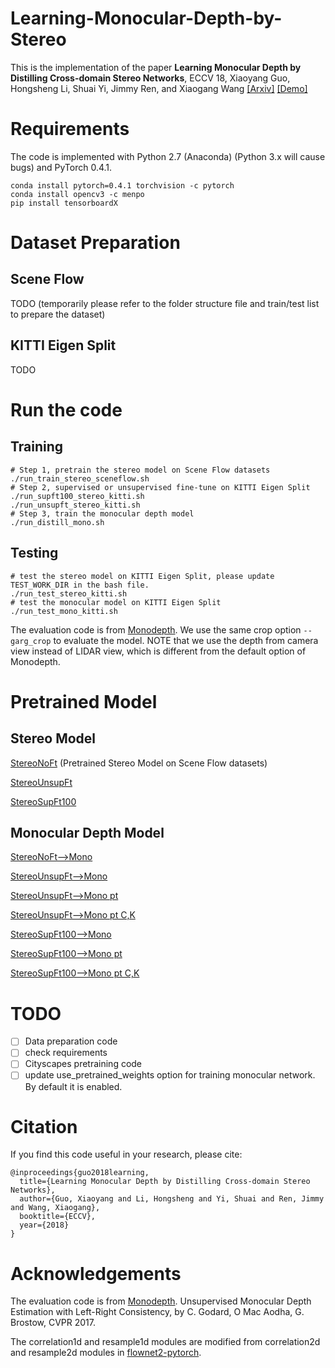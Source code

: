 # Learning-Monocular-Depth-by-Stereo

This is the implementation of the paper **Learning Monocular Depth by Distilling Cross-domain Stereo Networks**, ECCV 18, Xiaoyang Guo, Hongsheng Li, Shuai Yi, Jimmy Ren, and Xiaogang Wang
[\[Arxiv\]](https://arxiv.org/abs/1808.06586) [\[Demo\]](https://www.youtube.com/watch?v=QAcuYT7q_gY)

# Requirements
The code is implemented with Python 2.7 (Anaconda) (Python 3.x will cause bugs) and PyTorch 0.4.1.

    conda install pytorch=0.4.1 torchvision -c pytorch
    conda install opencv3 -c menpo
    pip install tensorboardX

# Dataset Preparation
## Scene Flow
TODO (temporarily please refer to the folder structure file and train/test list to prepare the dataset)

## KITTI Eigen Split
TODO

# Run the code
## Training
    # Step 1, pretrain the stereo model on Scene Flow datasets
    ./run_train_stereo_sceneflow.sh
    # Step 2, supervised or unsupervised fine-tune on KITTI Eigen Split
    ./run_supft100_stereo_kitti.sh
    ./run_unsupft_stereo_kitti.sh
    # Step 3, train the monocular depth model
    ./run_distill_mono.sh
## Testing
    # test the stereo model on KITTI Eigen Split, please update TEST_WORK_DIR in the bash file.
    ./run_test_stereo_kitti.sh
    # test the monocular model on KITTI Eigen Split
    ./run_test_mono_kitti.sh

The evaluation code is from [Monodepth](https://github.com/mrharicot/monodepth). We use the same crop option `--garg_crop` to evaluate the model. NOTE that we use the depth from camera view instead of LIDAR view, which is different from the default option of Monodepth.

# Pretrained Model

## Stereo Model
[StereoNoFt](https://drive.google.com/file/d/1QNLksZYkjiJ7qqxKU0a7kODVcGRebWDZ/view?usp=sharing) (Pretrained Stereo Model on Scene Flow datasets)

[StereoUnsupFt](https://drive.google.com/file/d/1qn20yitJ1zdftkX7XAms5IH-Y7QR4Z9X/view?usp=sharing)

[StereoSupFt100](https://drive.google.com/file/d/1J_fcFv2hXUtL3ADgyqw-GvTredHD8Rsc/view?usp=sharing)

## Monocular Depth Model
[StereoNoFt-->Mono](https://drive.google.com/file/d/1iiy5IfwjsOyN54u17Es29BOszRo_PI0r/view?usp=sharing)

[StereoUnsupFt-->Mono](https://drive.google.com/file/d/1xKVqusfcH4sBkVB8QzoZYBi43ApuxEU0/view?usp=sharing)

[StereoUnsupFt-->Mono pt](https://drive.google.com/file/d/1jCIle8xWHYNFY5pZ9ijac5wP5n8TWIxx/view?usp=sharing)

[StereoUnsupFt-->Mono pt C,K](https://drive.google.com/file/d/1Jxb0A3FaNZJQPFR5p8HIqpAS3pvIBZFL/view?usp=sharing)

[StereoSupFt100-->Mono](https://drive.google.com/file/d/1xmdRL4CnXtsiPlfvHfTY-XWQ1OdI_egf/view?usp=sharing)

[StereoSupFt100-->Mono pt](https://drive.google.com/file/d/1mvpVPr4_mZMrsaKWm7QSYJjbjzkJCVMm/view?usp=sharing)

[StereoSupFt100-->Mono pt C,K](https://drive.google.com/file/d/1urxvXzcSC2gyNxi5MtJxLffazeFXzCwg/view?usp=sharing)


# TODO
- [ ] Data preparation code
- [ ] check requirements
- [ ] Cityscapes pretraining code
- [ ] update use_pretrained_weights option for training monocular network. By default it is enabled.

# Citation
If you find this code useful in your research, please cite:

```
@inproceedings{guo2018learning,
  title={Learning Monocular Depth by Distilling Cross-domain Stereo Networks},
  author={Guo, Xiaoyang and Li, Hongsheng and Yi, Shuai and Ren, Jimmy and Wang, Xiaogang},
  booktitle={ECCV},
  year={2018}
}
```

# Acknowledgements
The evaluation code is from [Monodepth](https://github.com/mrharicot/monodepth). Unsupervised Monocular Depth Estimation with Left-Right Consistency, by C. Godard, O Mac Aodha, G. Brostow, CVPR 2017.

The correlation1d and resample1d modules are modified from correlation2d and resample2d modules in [flownet2-pytorch](https://github.com/NVIDIA/flownet2-pytorch).
